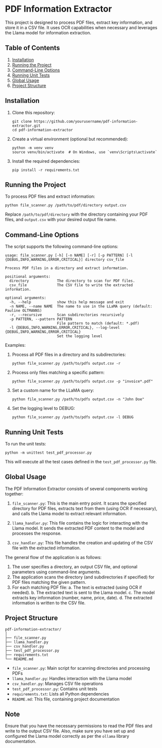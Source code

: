 # PDF Information Extractor

This project is designed to process PDF files, extract key information, and store it in a CSV file. It uses OCR capabilities when necessary and leverages the Llama model for information extraction.

## Table of Contents

1. [Installation](#installation)
2. [Running the Project](#running-the-project)
3. [Command-Line Options](#command-line-options)
4. [Running Unit Tests](#running-unit-tests)
5. [Global Usage](#global-usage)
6. [Project Structure](#project-structure)

## Installation

1. Clone this repository:
   ```
   git clone https://github.com/yourusername/pdf-information-extractor.git
   cd pdf-information-extractor
   ```

2. Create a virtual environment (optional but recommended):
   ```
   python -m venv venv
   source venv/bin/activate  # On Windows, use `venv\Scripts\activate`
   ```

3. Install the required dependencies:
   ```
   pip install -r requirements.txt
   ```

## Running the Project

To process PDF files and extract information:

```
python file_scanner.py /path/to/pdf/directory output.csv
```

Replace `/path/to/pdf/directory` with the directory containing your PDF files, and `output.csv` with your desired output file name.

## Command-Line Options

The script supports the following command-line options:

```
usage: file_scanner.py [-h] [-n NAME] [-r] [-p PATTERN] [-l {DEBUG,INFO,WARNING,ERROR,CRITICAL}] directory csv_file

Process PDF files in a directory and extract information.

positional arguments:
  directory             The directory to scan for PDF files.
  csv_file              The CSV file to write the extracted information.

optional arguments:
  -h, --help            show this help message and exit
  -n NAME, --name NAME  The name to use in the LLaMA query (default: Pauline OLTMANNS)
  -r, --recursive       Scan subdirectories recursively
  -p PATTERN, --pattern PATTERN
                        File pattern to match (default: *.pdf)
  -l {DEBUG,INFO,WARNING,ERROR,CRITICAL}, --log-level {DEBUG,INFO,WARNING,ERROR,CRITICAL}
                        Set the logging level
```

Examples:

1. Process all PDF files in a directory and its subdirectories:
   ```
   python file_scanner.py /path/to/pdfs output.csv -r
   ```

2. Process only files matching a specific pattern:
   ```
   python file_scanner.py /path/to/pdfs output.csv -p "invoice*.pdf"
   ```

3. Set a custom name for the LLaMA query:
   ```
   python file_scanner.py /path/to/pdfs output.csv -n "John Doe"
   ```

4. Set the logging level to DEBUG:
   ```
   python file_scanner.py /path/to/pdfs output.csv -l DEBUG
   ```

## Running Unit Tests

To run the unit tests:

```
python -m unittest test_pdf_processor.py
```

This will execute all the test cases defined in the `test_pdf_processor.py` file.

## Global Usage

The PDF Information Extractor consists of several components working together:

1. `file_scanner.py`: This is the main entry point. It scans the specified directory for PDF files, extracts text from them (using OCR if necessary), and calls the Llama model to extract relevant information.

2. `llama_handler.py`: This file contains the logic for interacting with the Llama model. It sends the extracted PDF content to the model and processes the response.

3. `csv_handler.py`: This file handles the creation and updating of the CSV file with the extracted information.

The general flow of the application is as follows:

1. The user specifies a directory, an output CSV file, and optional parameters using command-line arguments.
2. The application scans the directory (and subdirectories if specified) for PDF files matching the given pattern.
3. For each matching PDF file:
   a. The text is extracted (using OCR if needed).
   b. The extracted text is sent to the Llama model.
   c. The model extracts key information (number, name, price, date).
   d. The extracted information is written to the CSV file.

## Project Structure

```
pdf-information-extractor/
│
├── file_scanner.py
├── llama_handler.py
├── csv_handler.py
├── test_pdf_processor.py
├── requirements.txt
└── README.md
```

- `file_scanner.py`: Main script for scanning directories and processing PDFs
- `llama_handler.py`: Handles interaction with the Llama model
- `csv_handler.py`: Manages CSV file operations
- `test_pdf_processor.py`: Contains unit tests
- `requirements.txt`: Lists all Python dependencies
- `README.md`: This file, containing project documentation

## Note

Ensure that you have the necessary permissions to read the PDF files and write to the output CSV file. Also, make sure you have set up and configured the Llama model correctly as per the `ollama` library documentation.